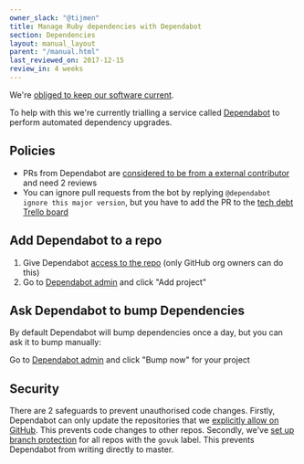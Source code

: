 ```yaml
---
owner_slack: "@tijmen"
title: Manage Ruby dependencies with Dependabot
section: Dependencies
layout: manual_layout
parent: "/manual.html"
last_reviewed_on: 2017-12-15
review_in: 4 weeks
---
```


We're [obliged to keep our software current][current].

To help with this we're currently trialling a service called [Dependabot][] to perform automated dependency upgrades.

## Policies

- PRs from Dependabot are [considered to be from a external contributor][ext] and need 2 reviews
- You can ignore pull requests from the bot by replying `@dependabot ignore this major version`, but you have to add the PR to the [tech debt Trello board][tech-debt]

## Add Dependabot to a repo

1. Give Dependabot [access to the repo][access] (only GitHub org owners can do this)
2. Go to [Dependabot admin][admin] and click "Add project"

## Ask Dependabot to bump Dependencies

By default Dependabot will bump dependencies once a day, but you can ask it to bump manually:

Go to [Dependabot admin][admin] and click "Bump now" for your project

## Security

There are 2 safeguards to prevent unauthorised code changes. Firstly, Dependabot can only update the repositories that we [explicitly allow on GitHub][access]. This prevents code changes to other repos. Secondly, we've [set up branch protection](/manual/configure-github-repo.html#auto-configuration) for all repos with the `govuk` label. This prevents Dependabot from writing directly to master.

[ext]: https://github.com/alphagov/govuk-rfcs/blob/master/rfc-052-pull-request-merging-process.md#a-change-from-an-external-contributor
[tech-debt]: https://trello.com/c/tBEHwkI9/62-wip-out-of-date-dependencies
[access]: https://github.com/organizations/alphagov/settings/installations/64726
[current]: /manual/keeping-software-current.html
[Dependabot]: https://dependabot.com
[admin]: https://app.dependabot.com/accounts/alphagov/repos
